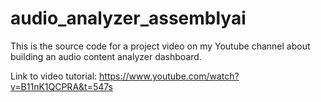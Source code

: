 # audio_analyzer_assemblyai
This is the source code for a project video on my Youtube channel about building an audio content analyzer dashboard. 

Link to video tutorial: https://www.youtube.com/watch?v=B11nK1QCPRA&t=547s


